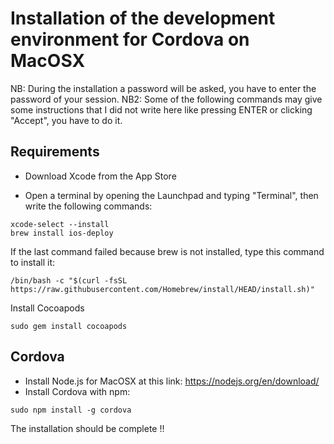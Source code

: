 # Installation of the development environment for Cordova on MacOSX

NB: During the installation a password will be asked, you have to enter the password of your session.
NB2: Some of the following commands may give some instructions that I did not write here like pressing ENTER or clicking "Accept", you have to do it.

## Requirements

* Download Xcode from the App Store

* Open a terminal by opening the Launchpad and typing "Terminal", then write the following commands:

```
xcode-select --install
brew install ios-deploy
```

If the last command failed because brew is not installed, type this command to install it:
```
/bin/bash -c "$(curl -fsSL https://raw.githubusercontent.com/Homebrew/install/HEAD/install.sh)"
```

Install Cocoapods
```
sudo gem install cocoapods
```

## Cordova

* Install Node.js for MacOSX at this link: https://nodejs.org/en/download/
* Install Cordova with npm:
```
sudo npm install -g cordova
```

The installation should be complete !!
